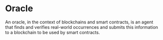 # Oracle

An oracle, in the context of blockchains and smart contracts, is an agent that finds and verifies real-world occurrences and submits this information to a blockchain to be used by smart contracts.

